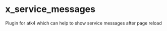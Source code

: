 x_service_messages
==================

Plugin for atk4 which can help to show service messages after page reload